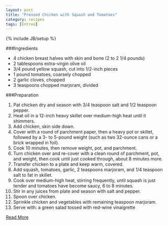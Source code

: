 ```yaml
---
layout: post
title: "Pressed Chicken with Squash and Tomatoes"
category: recipes
tags: [Entree]
---
```

{% include JB/setup %}

###Ingredients
* 4 chicken breast halves with skin and bone (2 to 2 1/4 pounds)
* 2 tablespoons extra-virgin olive oil
* 3/4 pound yellow squash, cut into 1/2-inch pieces
* 1 pound tomatoes, coarsely chopped
* 2 garlic cloves, chopped
* 3 teaspoons chopped marjoram, divided

###Preparation

1. Pat chicken dry and season with 3/4 teaspoon salt and 1/2 teaspoon pepper. 
1. Heat oil in a 12-inch heavy skillet over medium-high heat until it shimmers.
1. Add chicken, skin side down. 
1. Cover with a round of parchment paper, then a heavy pot or skillet, followed by a 3- to 5-pound weight (such as two 32-ounce cans or a brick wrapped in foil). 
1. Cook 10 minutes, then remove weight, pot, and parchment.
1. Turn chicken over and re-cover with a clean round of parchment, pot, and weight, then cook until just cooked through, about 8 minutes more. 
1. Transfer chicken to a plate and keep warm, covered.
1. Add squash, tomatoes, garlic, 2 teaspoons marjoram, and 1/4 teaspoon salt to fat in skillet. 
1. Cook over medium-high heat, stirring frequently, until squash is just tender and tomatoes have become saucy, 6 to 8 minutes. 
1. Stir in any juices from plate and season with salt and pepper. 
1. Spoon over chicken.
1. Sprinkle chicken and vegetables with remaining teaspoon marjoram.
1. Serve with: a green salad tossed with red-wine vinaigrette

[Read More](http://www.epicurious.com:80/recipes/food/views/Pressed-Chicken-with-Yellow-Squash-and-Tomatoes-243169#ixzz1pmdQiBX6)